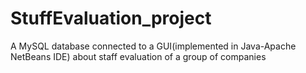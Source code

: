 # StuffEvaluation_project
A MySQL database connected to a GUI(implemented in Java-Apache NetBeans IDE) about staff evaluation of a group of companies
